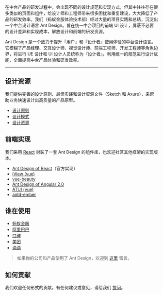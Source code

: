 在中台产品的研发过程中，会出现不同的设计规范和实现方式，但其中往往存在很多类似的页面和组件，给设计师和工程师带来很多困扰和重复建设，大大降低了产品的研发效率。我们（蚂蚁金服体验技术部）经过大量的项目实践和总结，沉淀出一个中台设计语言 Ant Design。旨在统一中台项目的前端 UI 设计，屏蔽不必要的设计差异和实现成本，解放设计和前端的研发资源。

Ant Design 是一个致力于提升『用户』和『设计者』使用体验的中台设计语言。它模糊了产品经理、交互设计师、视觉设计师、前端工程师、开发工程师等角色边界，将进行 UE 设计和 UI 设计人员统称为『设计者』，利用统一的规范进行设计赋能，全面提高中台产品体验和研发效率。

---

## 设计资源

我们提供完善的设计原则、最佳实践和设计资源文件（Sketch 和 Axure），来帮助业务快速设计出高质量的产品原型。

- [设计原则](/docs/pattern/principle)
- [设计模式](/docs/pattern/navigation)
- [设计资源](/docs/resource/download)

## 前端实现

我们采用 [React](http://facebook.github.io/react/) 封装了一套 Ant Design 的组件库，也欢迎社区其他框架的实现版本。

- [Ant Design of React](/docs/react/introduce)（官方实现）
- <div class="outside-link"><a href="https://github.com/iview/iview/" target="_blank">iView (vue)</a></div>
- <div class="outside-link"><a href="https://github.com/FE-Driver/vue-beauty" target="_blank">vue-beauty</a></div>
- <div class="outside-link internal"><a href="http://naza.alibaba.net" target="_blank">Ant Design of Angular 2.0</a></div>
- <div class="outside-link internal"><a href="http://atui.alibaba.net" target="_blank">ATUI (vue)</a></div>
- <div class="outside-link"><a href="https://github.com/idcos/antd-ember" target="_blank">antd-ember</a></div>

## 谁在使用

- [蚂蚁金服](http://www.antgroup.com/)
- [阿里巴巴](http://www.alibaba.com/)
- [口碑](http://www.koubei.com/)
- [美团](http://www.meituan.com)
- [滴滴](http://www.xiaojukeji.com/)

> 如果你的公司和产品使用了 Ant Design，欢迎到 [这里](https://github.com/ant-design/ant-design/issues/477) 留言。

## 如何贡献

我们欢迎任何形式的贡献，有任何建议或意见，请给我们 [提问](https://github.com/ant-design/ant-design/issues)。
